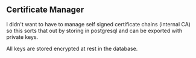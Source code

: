 ## Certificate Manager

I didn't want to have to manage self signed certificate chains (internal CA) so this sorts that out by storing in postgresql and can be exported with private keys. 

All keys are stored encrypted at rest in the database.